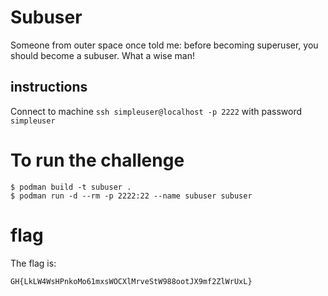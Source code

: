 # Subuser

Someone from outer space once told me: before becoming superuser, you should become a subuser. What a wise man!

## instructions

Connect to machine `ssh simpleuser@localhost -p 2222` with password `simpleuser`

# To run the challenge

```
$ podman build -t subuser . 
$ podman run -d --rm -p 2222:22 --name subuser subuser
```

# flag

The flag is:
```
GH{LkLW4WsHPnkoMo61mxsWOCXlMrveStW988ootJX9mf2ZlWrUxL}
```
